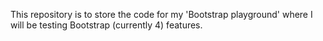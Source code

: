This repository is to store the code for my 'Bootstrap playground' where I will be testing Bootstrap (currently 4) features.